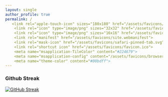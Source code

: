 ```yaml
---
layout: single
author_profile: true
permalink: /
   <link rel="apple-touch-icon" sizes="180x180" href="/assets/favicons/apple-touch-icon.png">
    <link rel="icon" type="image/png" sizes="32x32" href="/assets/favicons/favicon-32x32.png">
    <link rel="icon" type="image/png" sizes="16x16" href="/assets/favicons/favicon-16x16.png">
    <link rel="manifest" href="/assets/favicons/site.webmanifest">
    <link rel="mask-icon" href="/assets/favicons/safari-pinned-tab.svg" color="#5bbad5">
    <link rel="shortcut icon" href="/assets/favicons/favicon.ico">
    <meta name="msapplication-TileColor" content="#224679">
    <meta name="msapplication-config" content="/assets/favicons/browserconfig.xml">
    <meta name="theme-color" content="#00bdff">
---
```

### Github Streak
[![GitHub Streak](https://githubstreakstats.herokuapp.com/?user=michdavidadams&theme=prussian)](https://git.io/streak-stats)